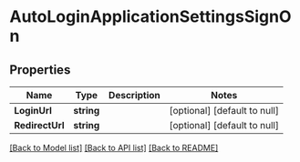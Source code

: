 # AutoLoginApplicationSettingsSignOn

## Properties
Name | Type | Description | Notes
------------ | ------------- | ------------- | -------------
**LoginUrl** | **string** |  | [optional] [default to null]
**RedirectUrl** | **string** |  | [optional] [default to null]

[[Back to Model list]](../README.md#documentation-for-models) [[Back to API list]](../README.md#documentation-for-api-endpoints) [[Back to README]](../README.md)

